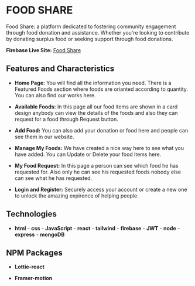 # FOOD SHARE

Food Share: a platform dedicated to fostering community engagement through food donation and assistance. Whether you're looking to contribute by donating surplus food or seeking support through food donations.

**Firebase Live Site:** [Food Share](https://food-menu-ffbe8.web.app)


## Features and  Characteristics


- **Home Page:** You will find all the information you need. There is a Featured Foods section where foods are orianted according to quantity. You can also find our works here.

- **Available Foods:** In this page all our food items are shown in a card design anybody can view the details of the foods and also they can request for a food through Request button.

- **Add Food:** You can also add your donation or food here and people can see them in our website.

- **Manage My Foods:** We have created a nice way here to see what you have added. You can Update or Delete your food items here.

- **My Food Request:** In this page a person can see which food he has requested for. Also only he can see his requested foods nobody else can see what he has requested.

- **Login and Register:** Securely access your account or create a new one to unlock the amazing expirence of helping people.


## Technologies

- **html** - **css** - **JavaScript** - **react** - **tailwind** - **firebase** - **JWT** - **node** - **express** - **mongoDB**


## NPM Packages 

- **Lottie-react**

- **Framer-motion**
